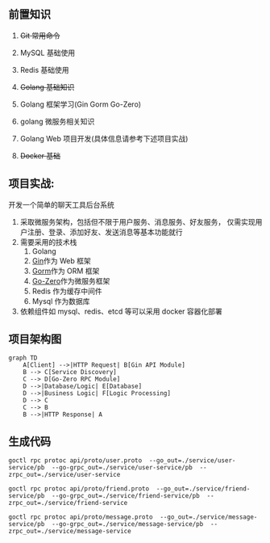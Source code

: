 ## 前置知识

1. ~~Git 常用命令~~

2. MySQL 基础使用

3. Redis 基础使用

4. ~~Golang 基础知识~~

5. Golang 框架学习(Gin Gorm Go-Zero)

6. golang 微服务相关知识

7. Golang Web 项目开发(具体信息请参考下述项目实战)

8. ~~Docker 基础~~

## 项目实战:

开发一个简单的聊天工具后台系统

1. 采取微服务架构，包括但不限于用户服务、消息服务、好友服务， 仅需实现用户注册、登录、添加好友、发送消息等基本功能就行
2. 需要采用的技术栈
   1. Golang
   2. [Gin](https://gin-gonic.com/zh-cn/docs/introduction/)作为 Web 框架
   3. [Gorm](https://gorm.io/zh_CN/docs/index.html)作为 ORM 框架
   4. [Go-Zero](https://go-zero.dev/)作为微服务框架
   5. Redis 作为缓存中间件
   6. Mysql 作为数据库
3. 依赖组件如 mysql、redis、etcd 等可以采用 docker 容器化部署

## 项目架构图

```mermaid
graph TD
    A[Client] -->|HTTP Request| B[Gin API Module]
    B --> C[Service Discovery]
    C --> D[Go-Zero RPC Module]
    D -->|Database/Logic| E[Database]
    D -->|Business Logic| F[Logic Processing]
    D --> C
    C --> B
    B -->|HTTP Response| A
```

## 生成代码

`
goctl rpc protoc api/proto/user.proto  --go_out=./service/user-service/pb  --go-grpc_out=./service/user-service/pb  --zrpc_out=./service/user-service
`

`
goctl rpc protoc api/proto/friend.proto  --go_out=./service/friend-service/pb  --go-grpc_out=./service/friend-service/pb  --zrpc_out=./service/friend-service
`

`goctl rpc protoc api/proto/message.proto  --go_out=./service/message-service/pb  --go-grpc_out=./service/message-service/pb  --zrpc_out=./service/message-service`
